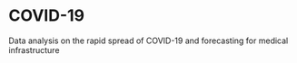 # COVID-19
Data analysis on the rapid spread of COVID-19 and forecasting for medical infrastructure
